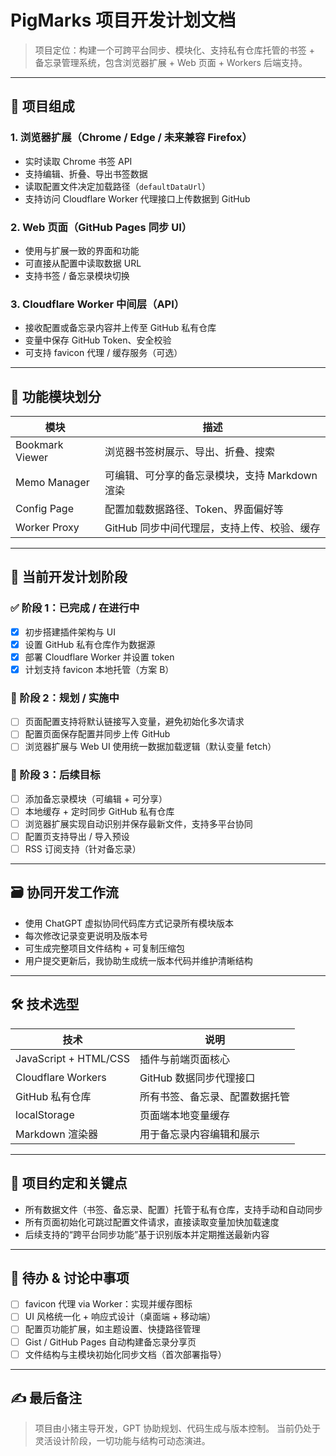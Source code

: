 # PigMarks 项目开发计划文档

> 项目定位：构建一个可跨平台同步、模块化、支持私有仓库托管的书签 + 备忘录管理系统，包含浏览器扩展 + Web 页面 + Workers 后端支持。

---

## 🧩 项目组成

### 1. 浏览器扩展（Chrome / Edge / 未来兼容 Firefox）
- 实时读取 Chrome 书签 API
- 支持编辑、折叠、导出书签数据
- 读取配置文件决定加载路径（`defaultDataUrl`）
- 支持访问 Cloudflare Worker 代理接口上传数据到 GitHub

### 2. Web 页面（GitHub Pages 同步 UI）
- 使用与扩展一致的界面和功能
- 可直接从配置中读取数据 URL
- 支持书签 / 备忘录模块切换

### 3. Cloudflare Worker 中间层（API）
- 接收配置或备忘录内容并上传至 GitHub 私有仓库
- 变量中保存 GitHub Token、安全校验
- 可支持 favicon 代理 / 缓存服务（可选）

---

## 🧠 功能模块划分

| 模块           | 描述                                             |
|----------------|--------------------------------------------------|
| Bookmark Viewer | 浏览器书签树展示、导出、折叠、搜索              |
| Memo Manager    | 可编辑、可分享的备忘录模块，支持 Markdown 渲染 |
| Config Page     | 配置加载数据路径、Token、界面偏好等              |
| Worker Proxy    | GitHub 同步中间代理层，支持上传、校验、缓存     |

---

## 🚀 当前开发计划阶段

### ✅ 阶段 1：已完成 / 在进行中
- [x] 初步搭建插件架构与 UI
- [x] 设置 GitHub 私有仓库作为数据源
- [x] 部署 Cloudflare Worker 并设置 token
- [x] 计划支持 favicon 本地托管（方案 B）

### 🔄 阶段 2：规划 / 实施中
- [ ] 页面配置支持将默认链接写入变量，避免初始化多次请求
- [ ] 配置页面保存配置并同步上传 GitHub
- [ ] 浏览器扩展与 Web UI 使用统一数据加载逻辑（默认变量 fetch）

### 📌 阶段 3：后续目标
- [ ] 添加备忘录模块（可编辑 + 可分享）
- [ ] 本地缓存 + 定时同步 GitHub 私有仓库
- [ ] 浏览器扩展实现自动识别并保存最新文件，支持多平台协同
- [ ] 配置页支持导出 / 导入预设
- [ ] RSS 订阅支持（针对备忘录）

---

## 🗃 协同开发工作流

- 使用 ChatGPT 虚拟协同代码库方式记录所有模块版本
- 每次修改记录变更说明及版本号
- 可生成完整项目文件结构 + 可复制压缩包
- 用户提交更新后，我协助生成统一版本代码并维护清晰结构

---

## 🛠 技术选型

| 技术                 | 说明                                       |
|----------------------|--------------------------------------------|
| JavaScript + HTML/CSS| 插件与前端页面核心                         |
| Cloudflare Workers   | GitHub 数据同步代理接口                    |
| GitHub 私有仓库      | 所有书签、备忘录、配置数据托管             |
| localStorage         | 页面端本地变量缓存                         |
| Markdown 渲染器      | 用于备忘录内容编辑和展示                   |

---

## 🧭 项目约定和关键点

- 所有数据文件（书签、备忘录、配置）托管于私有仓库，支持手动和自动同步
- 所有页面初始化可跳过配置文件请求，直接读取变量加快加载速度
- 后续支持的“跨平台同步功能”基于识别版本并定期推送最新内容

---

## 📎 待办 & 讨论中事项

- [ ] favicon 代理 via Worker：实现并缓存图标
- [ ] UI 风格统一化 + 响应式设计（桌面端 + 移动端）
- [ ] 配置页功能扩展，如主题设置、快捷路径管理
- [ ] Gist / GitHub Pages 自动构建备忘录分享页
- [ ] 文件结构与主模块初始化同步文档（首次部署指导）

---

## ✍️ 最后备注

> 项目由小猪主导开发，GPT 协助规划、代码生成与版本控制。
> 当前仍处于灵活设计阶段，一切功能与结构可动态演进。

